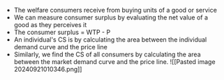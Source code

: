 - The welfare consumers receive from buying units of a good or service
- We can measure consumer surplus by evaluating the net value of a good as they perceives it
- The consumer surplus = WTP - P
- An individual's CS is by calculating the area between the individual demand curve and the price line
- Similarly, we find the CS of all consumers by calculating the area between the market demand curve and the price line.
![[Pasted image 20240921010346.png]]
